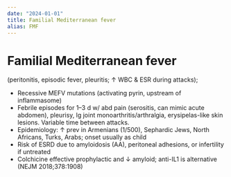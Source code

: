 ```yaml
---
date: "2024-01-01"
title: Familial Mediterranean fever
alias: FMF
---
```



# Familial Mediterranean fever

(peritonitis, episodic fever, pleuritis; ↑ WBC & ESR during attacks);

- Recessive MEFV mutations (activating pyrin, upstream of inflammasome)
- Febrile episodes for 1–3 d w/ abd pain (serositis, can mimic acute abdomen), pleurisy, lg joint monoarthritis/arthralgia, erysipelas-like skin lesions. Variable time between attacks.
- Epidemiology: ↑ prev in Armenians (1/500), Sephardic Jews, North Africans, Turks, Arabs; onset usually as child
- Risk of ESRD due to amyloidosis (AA), peritoneal adhesions, or infertility if untreated
- Colchicine effective prophylactic and ↓ amyloid; anti-IL1 is alternative (NEJM 2018;378:1908)
